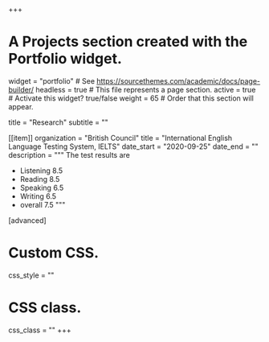 +++
# A Projects section created with the Portfolio widget.
widget = "portfolio"  # See https://sourcethemes.com/academic/docs/page-builder/
headless = true  # This file represents a page section.
active = true  # Activate this widget? true/false
weight = 65  # Order that this section will appear.

title = "Research"
subtitle = ""

[[item]]
  organization = "British Council"
  title = "International English Language Testing System, IELTS"
  date_start = "2020-09-25"
  date_end = ""
  description = """
  The test results are
  * Listening 8.5
  * Reading 8.5
  * Speaking 6.5
  * Writing 6.5  
  * overall 7.5
  """
  
[advanced]
 # Custom CSS. 
 css_style = ""
 
 # CSS class.
 css_class = ""
+++

